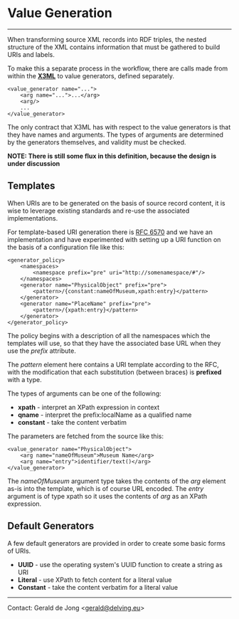 # Value Generation
---

When transforming source XML records into RDF triples, the nested structure of the XML contains information that must be gathered to build URIs and labels.

To make this a separate process in the workflow, there are calls made from within the **[X3ML](x3ml-schema-mapping.md)** to value generators, defined separately.

	<value_generator name="...">
	    <arg name="...">...</arg>
	    <arg/>
	    ...
	</value_generator>

The only contract that X3ML has with respect to the value generators is that they have names and arguments.  The types of arguments are determined by the generators themselves, and validity must be checked.

**NOTE: There is still some flux in this definition, because the design is under discussion**

## Templates

When URIs are to be generated on the basis of source record content, it is wise to leverage existing standards and re-use the associated implementations.

For template-based URI generation there is [RFC 6570](http://tools.ietf.org/html/rfc6570) and we have an implementation and have experimented with setting up a URI function on the basis of a configuration file like this:

	<generator_policy>
	    <namespaces>
	        <namespace prefix="pre" uri="http://somenamespace/#"/>
	    </namespaces>
	    <generator name="PhysicalObject" prefix="pre">
	        <pattern>/{constant:nameOfMuseum,xpath:entry}</pattern>
	    </generator>
	    <generator name="PlaceName" prefix="pre">
	        <pattern>/{xpath:entry}</pattern>
	    </generator>
	</generator_policy>

The policy begins with a description of all the namespaces which the templates will use, so that they have the associated base URL when they use the *prefix* attribute.
	
The *pattern* element here contains a URI template according to the RFC, with the modification that each substitution (between braces) is **prefixed** with a type.

The types of arguments can be one of the following:

* **xpath** - interpret an XPath expression in context
* **qname** - interpret the prefix:localName as a qualified name
* **constant** - take the content verbatim

The parameters are fetched from the source like this:

	<value_generator name="PhysicalObject">
		<arg name="nameOfMuseum">Museum Name</arg>
		<arg name="entry">identifier/text()</arg>
	</value_generator>
	
The *nameOfMuseum* argument type takes the contents of the *arg* element as-is into the template, which is of course URL encoded.  The *entry* argument is of type xpath so it uses the contents of *arg* as an XPath expression.

## Default Generators

A few default generators are provided in order to create some basic forms of URIs.

* **UUID** - use the operating system's UUID function to create a string as URI
* **Literal** - use XPath to fetch content for a literal value
* **Constant** - take the content verbatim for a literal value

---

Contact: Gerald de Jong &lt;gerald@delving.eu&gt;
